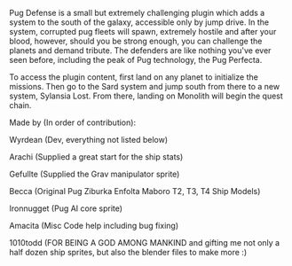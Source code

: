 Pug Defense is a small but extremely challenging plugin which adds a system to the south of the galaxy, accessible only by jump drive. In the system, corrupted pug fleets will spawn, extremely hostile and after your blood, however, should you be strong enough, you can challenge the planets and demand tribute. The defenders are like nothing you've ever seen before, including the peak of Pug technology, the Pug Perfecta.

To access the plugin content, first land on any planet to initialize the missions. Then go to the Sard system and jump south from there to a new system, Sylansia Lost. From there, landing on Monolith will begin the quest chain.

Made by (In order of contribution):

Wyrdean (Dev, everything not listed below)

Arachi (Supplied a great start for the ship stats)

Gefullte (Supplied the Grav manipulator sprite)

Becca (Original Pug Ziburka Enfolta Maboro T2, T3, T4 Ship Models)

Ironnugget (Pug AI core sprite)

Amacita (Misc Code help including bug fixing)

1010todd (FOR BEING A GOD AMONG MANKIND and gifting me not only a half dozen ship sprites, but also the blender files to make more :)

